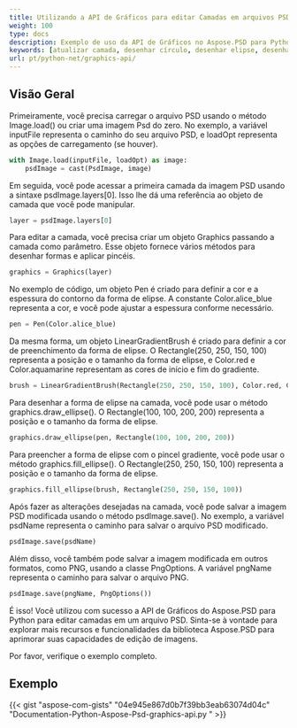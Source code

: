 ```yaml
---
title: Utilizando a API de Gráficos para editar Camadas em arquivos PSD
weight: 100
type: docs
description: Exemplo de uso da API de Gráficos no Aspose.PSD para Python
keywords: [atualizar camada, desenhar círculo, desenhar elipse, desenhar círculo preenchido, gráficos, api psd, python, exemplo de código]
url: pt/python-net/graphics-api/
---
```


## **Visão Geral**
Primeiramente, você precisa carregar o arquivo PSD usando o método Image.load() ou criar uma imagem Psd do zero. No exemplo, a variável inputFile representa o caminho do seu arquivo PSD, e loadOpt representa as opções de carregamento (se houver).

```python 
with Image.load(inputFile, loadOpt) as image:
    psdImage = cast(PsdImage, image)
```
Em seguida, você pode acessar a primeira camada da imagem PSD usando a sintaxe psdImage.layers[0]. Isso lhe dá uma referência ao objeto de camada que você pode manipular.

```python 
layer = psdImage.layers[0]
```
Para editar a camada, você precisa criar um objeto Graphics passando a camada como parâmetro. Esse objeto fornece vários métodos para desenhar formas e aplicar pincéis.

```python 
graphics = Graphics(layer)
```
No exemplo de código, um objeto Pen é criado para definir a cor e a espessura do contorno da forma de elipse. A constante Color.alice_blue representa a cor, e você pode ajustar a espessura conforme necessário.

```python 
pen = Pen(Color.alice_blue)
```
Da mesma forma, um objeto LinearGradientBrush é criado para definir a cor de preenchimento da forma de elipse. O Rectangle(250, 250, 150, 100) representa a posição e o tamanho da forma de elipse, e Color.red e Color.aquamarine representam as cores de início e fim do gradiente.

```python 
brush = LinearGradientBrush(Rectangle(250, 250, 150, 100), Color.red, Color.aquamarine, 45)
```
Para desenhar a forma de elipse na camada, você pode usar o método graphics.draw_ellipse(). O Rectangle(100, 100, 200, 200) representa a posição e o tamanho da forma de elipse.

```python 
graphics.draw_ellipse(pen, Rectangle(100, 100, 200, 200))
```
Para preencher a forma de elipse com o pincel gradiente, você pode usar o método graphics.fill_ellipse(). O Rectangle(250, 250, 150, 100) representa a posição e o tamanho da forma de elipse.

```python 
graphics.fill_ellipse(brush, Rectangle(250, 250, 150, 100))
```
Após fazer as alterações desejadas na camada, você pode salvar a imagem PSD modificada usando o método psdImage.save(). No exemplo, a variável psdName representa o caminho para salvar o arquivo PSD modificado.

```python 
psdImage.save(psdName)
```
Além disso, você também pode salvar a imagem modificada em outros formatos, como PNG, usando a classe PngOptions. A variável pngName representa o caminho para salvar o arquivo PNG.

```python 
psdImage.save(pngName, PngOptions())
```
É isso! Você utilizou com sucesso a API de Gráficos do Aspose.PSD para Python para editar camadas em um arquivo PSD. Sinta-se à vontade para explorar mais recursos e funcionalidades da biblioteca Aspose.PSD para aprimorar suas capacidades de edição de imagens.

Por favor, verifique o exemplo completo.

## **Exemplo**
{{< gist "aspose-com-gists" "04e945e867d0b7f39bb3eab63074d04c" "Documentation-Python-Aspose-Psd-graphics-api.py " >}}
